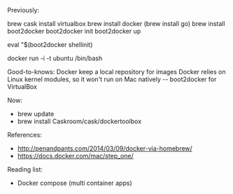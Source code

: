 Previously:

brew cask install virtualbox
brew install docker
(brew install go)
brew install boot2docker
boot2docker init
boot2docker up

eval "$(boot2docker shellinit)

docker run -i -t ubuntu /bin/bash


Good-to-knows:
Docker keep a local repository for images
Docker relies on Linux kernel modules, so it won't run on Mac natively -- boot2docker for VirtualBox



Now:

 - brew update
 - brew install Caskroom/cask/dockertoolbox

References:
 - http://penandpants.com/2014/03/09/docker-via-homebrew/
 - https://docs.docker.com/mac/step_one/

Reading list:
 - Docker compose (multi container apps)
